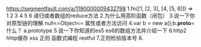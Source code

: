 https://segmentfault.com/a/1190000009432798
1.fn([1, [2, 3], [4, [5, 6]]) => 1 2 3 4 5 6
递归或者数组的reduce方法
2.为什么用高阶函数（闭包）
3.说一下你对原型链的理解
null<=Object<=
属性或者方法访问
4.var b = new a();b.__proto__=什么？
a.prototype
5.说一下你知道的es5 es6的数组方法并介绍一下
6.http2 hhtp缓存 xss 正则 函数式编程 restful
7.正则检验版本号
8.